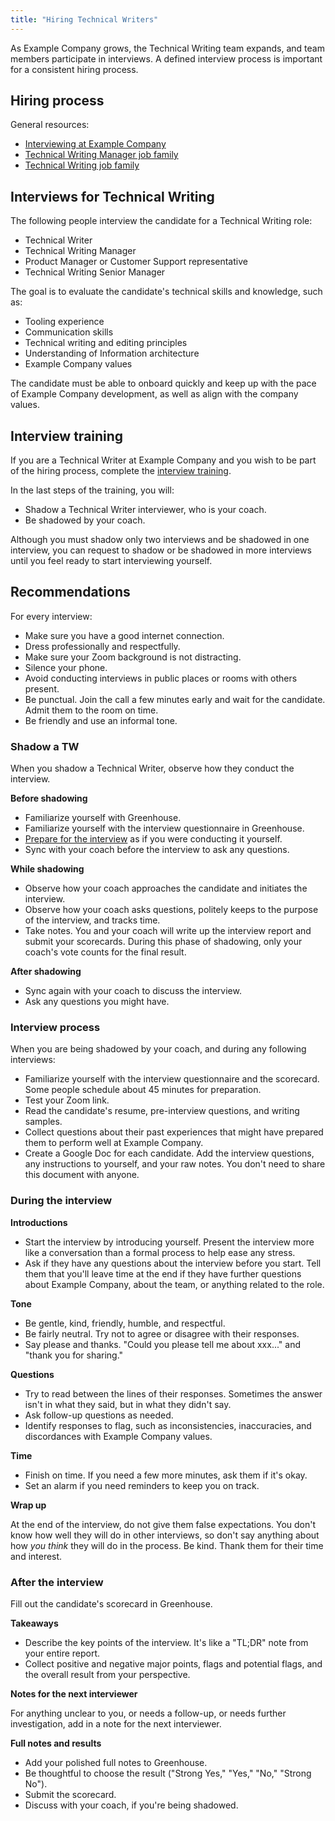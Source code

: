 ```yaml
---
title: "Hiring Technical Writers"
---
```


As Example Company grows, the Technical Writing team expands, and team members participate in interviews. A defined interview
process is important for a consistent hiring process.

## Hiring process

General resources:

- [Interviewing at Example Company](/handbook/hiring/interviewing/#conducting-a-example_company-interview)
- [Technical Writing Manager job family](/job-families/product/technical-writing-manager/)
- [Technical Writing job family](/job-families/product/technical-writer/)

## Interviews for Technical Writing

The following people interview the candidate for a Technical Writing role:

- Technical Writer
- Technical Writing Manager
- Product Manager or Customer Support representative
- Technical Writing Senior Manager

The goal is to evaluate the candidate's technical skills and knowledge, such as:

- Tooling experience
- Communication skills
- Technical writing and editing principles
- Understanding of Information architecture
- Example Company values

The candidate must be able to onboard quickly and keep up with the pace of Example Company development, as well as align with the company values.

## Interview training

If you are a Technical Writer at Example Company and you wish to be part of the hiring process,
complete the [interview training](https://example_company.com/example_company-com/people-group/Training/-/blob/master/.example_company/issue_templates/interview_training.md).

In the last steps of the training, you will:

- Shadow a Technical Writer interviewer, who is your coach.
- Be shadowed by your coach.

Although you must shadow only two interviews and be shadowed in one interview, you can request to shadow or be shadowed in more interviews until you feel ready to start interviewing yourself.

## Recommendations

For every interview:

- Make sure you have a good internet connection.
- Dress professionally and respectfully.
- Make sure your Zoom background is not distracting.
- Silence your phone.
- Avoid conducting interviews in public places or rooms with others present.
- Be punctual. Join the call a few minutes early and wait for the candidate. Admit them to the room on time.
- Be friendly and use an informal tone.

### Shadow a TW

When you shadow a Technical Writer, observe how they conduct the interview.

**Before shadowing**

- Familiarize yourself with Greenhouse.
- Familiarize yourself with the interview questionnaire in Greenhouse.
- [Prepare for the interview](#interview-process) as if you were conducting it yourself.
- Sync with your coach before the interview to ask any questions.

**While shadowing**

- Observe how your coach approaches the candidate and initiates the interview.
- Observe how your coach asks questions, politely keeps to the purpose of the interview, and tracks time.
- Take notes. You and your coach will write up the interview report and submit your scorecards. During this phase of shadowing, only your coach's vote counts for the final result.

**After shadowing**

- Sync again with your coach to discuss the interview.
- Ask any questions you might have.

### Interview process

When you are being shadowed by your coach, and during any following interviews:

- Familiarize yourself with the interview questionnaire and the scorecard. Some people schedule about 45 minutes for preparation.
- Test your Zoom link.
- Read the candidate's resume, pre-interview questions, and writing samples.
- Collect questions about their past experiences that might have prepared them to perform well at Example Company.
- Create a Google Doc for each candidate. Add the interview questions, any instructions to yourself, and your raw notes. You don't need to share this document with anyone.

### During the interview

**Introductions**

- Start the interview by introducing yourself. Present the interview more like a conversation than a formal process to help ease any stress.
- Ask if they have any questions about the interview before you start. Tell them that you'll leave time at the end if they have further questions about Example Company, about the team, or anything related to the role.

**Tone**

- Be gentle, kind, friendly, humble, and respectful.
- Be fairly neutral. Try not to agree or disagree with their responses.
- Say please and thanks. "Could you please tell me about xxx..." and "thank you for sharing."

**Questions**

- Try to read between the lines of their responses. Sometimes the answer isn't in what they said, but in what they didn't say.
- Ask follow-up questions as needed.
- Identify responses to flag, such as inconsistencies, inaccuracies, and discordances with Example Company values.

**Time**

- Finish on time. If you need a few more minutes, ask them if it's okay.
- Set an alarm if you need reminders to keep you on track.

**Wrap up**

At the end of the interview, do not give them false expectations.
You don't know how well they will do in other interviews, so don't say anything about how *you think* they will do in the process.
Be kind. Thank them for their time and interest.

### After the interview

Fill out the candidate's scorecard in Greenhouse.

**Takeaways**

- Describe the key points of the interview. It's like a "TL;DR" note from your entire report.
- Collect positive and negative major points, flags and potential flags, and the overall result from your perspective.

**Notes for the next interviewer**

For anything unclear to you, or needs a follow-up, or needs further investigation, add in a note for the next interviewer.

**Full notes and results**

- Add your polished full notes to Greenhouse.
- Be thoughtful to choose the result ("Strong Yes," "Yes," "No," "Strong No").
- Submit the scorecard.
- Discuss with your coach, if you're being shadowed.
